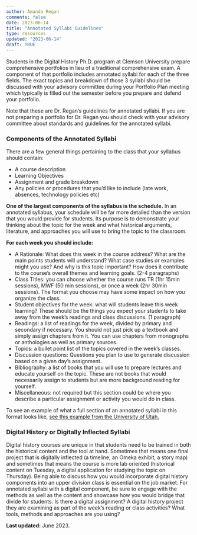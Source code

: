 ```yaml
---
author: Amanda Regan
comments: false
date: 2023-06-14
title: "Annotated Syllabi Guidelines"
type: resources
updated: "2023-06-14"
draft: TRUE
---
```


Students in the Digital History Ph.D. program at Clemson University prepare comprehensive portfolios in lieu of a traditional comprehensive exam. A component of that portfolio includes annotated syllabi for each of the three fields. The exact topics and breakdown of those 3 syllabi should be discussed with your advisory committee during your Portfolio Plan meeting which typically is filled out the semester before you prepare and defend your portfolio. 

Note that these are Dr. Regan’s guidelines for annotated syllabi. If you are not preparing a portfolio for Dr. Regan you should check with your advisory committee about standards and guidelines for the annotated syllabi. 

### Components of the Annotated Syllabi

There are a few general things pertaining to the class that your syllabus should contain: 
* A course description
* Learning Objectives 
* Assignment and grade breakdown
* Any policies or procedures that you’d like to include (late work, absences, technology policies etc) 

**One of the largest components of the syllabus is the schedule.** In an annotated syllabus, your schedule will be far more detailed than the version that you would provide for students. Its purpose is to demonstrate your thinking about the topic for the week and what historical arguments, literature, and approaches you will use to bring the topic to the classroom. 

**For each week you should include:**
* A Rationale: What does this week in the course address? What are the main points students will understand? What case studies or examples might you use? And why is this topic important? How does it contribute to the course’s overall themes and learning goals. (2-4 paragraphs)
* Class Titles: you can choose whether the course runs TR (1hr 15min sessions), MWF (50 min sessions), or once a week (2hr 30min sessions). The format you choose may have some impact on how you organize the class. 
* Student objectives for the week: what will students leave this week learning? These should be the things you expect your students to take away from the week’s readings and class discussions. (1 paragraph)
* Readings: a list of readings for the week, divided by primary and secondary if necessary. You should not just pick up a textbook and simply assign chapters from it. You can use chapters from monographs or anthologies as well as primary sources. 
* Topics: a bullet point list of the topics covered in the week’s classes. 
* Discussion questions:  Questions you plan to use to generate discussion based on a given day’s assignment. 
* Bibliography: a list of books that you will use to prepare lectures and educate yourself on the topic. These are not books that would necessarily assign to students but are more background reading for yourself. 
* Miscellaneous: not required but this section could be where you describe a particular assignment or activity you would do in class. 

To see an example of what a full section of an annotated syllabi in this format looks like, [see this example from the University of Utah.](https://history.utah.edu/graduate/Forms/sample-portfolio.pdf)

### Digital History or Digitally Inflected Syllabi
Digital history courses are unique in that students need to be trained in both the historical content and the tool at hand. Sometimes that means one final project that is digitally inflected (a timeline, an Omeka exhibit, a story map) and sometimes that means the course is more lab oriented (historical content on Tuesday, a digital application for studying the topic on Thursday). Being able to discuss how you would incorporate digital history components into an upper division class is essential on the job market. For annotated syllabi with a digital component, be sure to engage with the methods as well as the content and showcase how you would bridge that divide for students. Is there a digital assignment? A digital history project they are examining as part of the week’s reading or class activities? What tools, methods and approaches are you using? 


**Last updated:** June 2023.